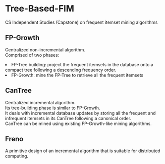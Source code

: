 # Tree-Based-FIM
CS Independent Studies (Capstone) on frequent itemset mining algorithms

## FP-Growth
Centralized non-incremental algorithm. <br>
Comprised of two phases: <br>
<li>FP-Tree building: project the frequent itemsets in the database onto a compact tree following a descending frequency order.</li>
<li>FP-Growth: mine the FP-Tree to retrieve all the frequent itemsets</li>

## CanTree
Centralized incremental algorithm. <br>
Its tree-building phase is similar to FP-Growth. <br>
It deals with incremental database updates by storing all the frequent and infrequent itemsets in its CanTree following a canonical order. <br>
CanTree can be mined using existing FP-Growth-like mining algorithms.

## Freno
A primitive design of an incremental algorithm that is suitable for distributed computing.
